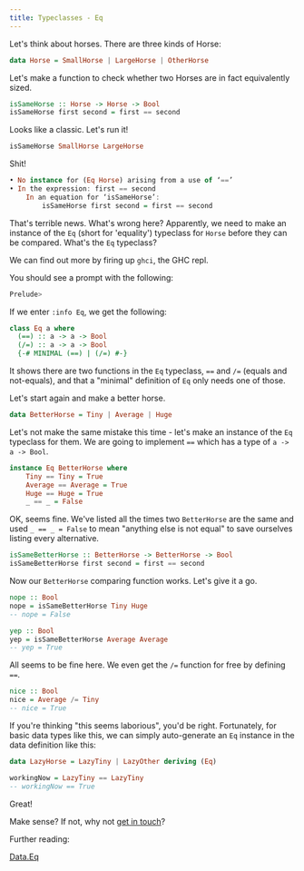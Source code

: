 ```yaml
---
title: Typeclasses - Eq
---
```


Let's think about horses. There are three kinds of Horse:

```haskell
data Horse = SmallHorse | LargeHorse | OtherHorse
```

Let's make a function to check whether two Horses are in fact equivalently sized.

```haskell
isSameHorse :: Horse -> Horse -> Bool
isSameHorse first second = first == second
```

Looks like a classic. Let's run it!

```haskell
isSameHorse SmallHorse LargeHorse
```

Shit!

```haskell
• No instance for (Eq Horse) arising from a use of ‘==’
• In the expression: first == second
    In an equation for ‘isSameHorse’:
        isSameHorse first second = first == second
```

That's terrible news. What's wrong here? Apparently, we need to make an instance of the `Eq` (short for 'equality') typeclass for `Horse` before they can be compared. What's the `Eq` typeclass?

We can find out more by firing up `ghci`, the GHC repl.

You should see a prompt with the following:

```bash
Prelude>
```

If we enter `:info Eq`, we get the following:

```haskell
class Eq a where
  (==) :: a -> a -> Bool
  (/=) :: a -> a -> Bool
  {-# MINIMAL (==) | (/=) #-}
```

It shows there are two functions in the `Eq` typeclass, `==` and `/=` (equals and not-equals), and that a "minimal" definition of `Eq` only needs one of those.

Let's start again and make a better horse.

```haskell
data BetterHorse = Tiny | Average | Huge
```

Let's not make the same mistake this time - let's make an instance of the `Eq` typeclass for them. We are going to implement `==` which has a type of `a -> a -> Bool`.

```haskell
instance Eq BetterHorse where
    Tiny == Tiny = True
    Average == Average = True
    Huge == Huge = True
    _ == _ = False
```

OK, seems fine. We've listed all the times two `BetterHorse` are the same and used `_ == _ = False` to mean "anything else is not equal" to save ourselves listing every alternative.

```haskell
isSameBetterHorse :: BetterHorse -> BetterHorse -> Bool
isSameBetterHorse first second = first == second
```

Now our `BetterHorse` comparing function works. Let's give it a go.

```haskell
nope :: Bool
nope = isSameBetterHorse Tiny Huge
-- nope = False
```

```haskell
yep :: Bool
yep = isSameBetterHorse Average Average
-- yep = True
```

All seems to be fine here. We even get the `/=` function for free by defining `==`.

```haskell
nice :: Bool
nice = Average /= Tiny
-- nice = True
```

If you're thinking "this seems laborious", you'd be right. Fortunately, for basic data types like this, we can simply auto-generate an `Eq` instance in the data definition like this:

```haskell
data LazyHorse = LazyTiny | LazyOther deriving (Eq)
```

```haskell
workingNow = LazyTiny == LazyTiny
-- workingNow == True
```

Great!

Make sense? If not, why not [get in touch](/contact.html)?

Further reading:

[Data.Eq](http://hackage.haskell.org/package/base-4.12.0.0/docs/Data-Eq.html)

